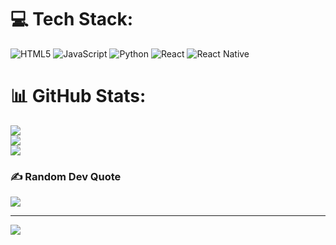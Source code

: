 
# 💻 Tech Stack:
![HTML5](https://img.shields.io/badge/html5-%23E34F26.svg?style=plastic&logo=html5&logoColor=white) ![JavaScript](https://img.shields.io/badge/javascript-%23323330.svg?style=plastic&logo=javascript&logoColor=%23F7DF1E) ![Python](https://img.shields.io/badge/python-3670A0?style=plastic&logo=python&logoColor=ffdd54) ![React](https://img.shields.io/badge/react-%2320232a.svg?style=plastic&logo=react&logoColor=%2361DAFB) ![React Native](https://img.shields.io/badge/react_native-%2320232a.svg?style=plastic&logo=react&logoColor=%2361DAFB)
# 📊 GitHub Stats:
![](https://github-readme-stats.vercel.app/api?username=Josiady&theme=dracula&hide_border=false&include_all_commits=false&count_private=false)<br/>
![](https://github-readme-streak-stats.herokuapp.com/?user=Josiady&theme=dracula&hide_border=false)<br/>
![](https://github-readme-stats.vercel.app/api/top-langs/?username=Josiady&theme=dracula&hide_border=false&include_all_commits=false&count_private=false&layout=compact)

### ✍️ Random Dev Quote
![](https://quotes-github-readme.vercel.app/api?type=horizontal&theme=radical)

---
[![](https://visitcount.itsvg.in/api?id=Josiady&icon=0&color=0)](https://visitcount.itsvg.in)

<!-- Proudly created with GPRM ( https://gprm.itsvg.in ) -->